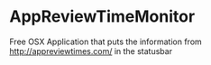 # AppReviewTimeMonitor
Free OSX Application that puts the information from http://appreviewtimes.com/ in the statusbar
